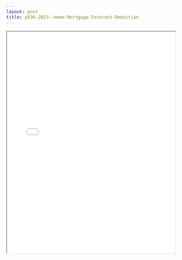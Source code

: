 ```yaml
---
layout: post
title: p936-2023--Home-Mortgage-Interest-Deduction
---
```


<div class="pdf-container">
<iframe src="/ea//_pdf-2-md/p936-2023--Home-Mortgage-Interest-Deduction.pdf" height="600" width="90%" allowFullScreen="true"></iframe>
</div>

